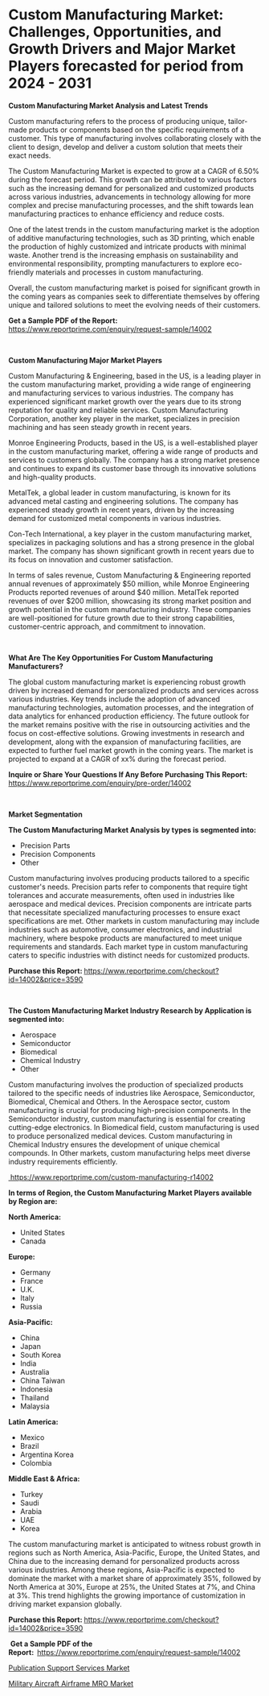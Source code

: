 <p><h1>Custom Manufacturing Market: Challenges, Opportunities, and Growth Drivers and Major Market Players forecasted for period from 2024 - 2031</h1></p><p><strong>Custom Manufacturing Market Analysis and Latest Trends</strong></p>
<p><p>Custom manufacturing refers to the process of producing unique, tailor-made products or components based on the specific requirements of a customer. This type of manufacturing involves collaborating closely with the client to design, develop and deliver a custom solution that meets their exact needs.</p><p>The Custom Manufacturing Market is expected to grow at a CAGR of 6.50% during the forecast period. This growth can be attributed to various factors such as the increasing demand for personalized and customized products across various industries, advancements in technology allowing for more complex and precise manufacturing processes, and the shift towards lean manufacturing practices to enhance efficiency and reduce costs.</p><p>One of the latest trends in the custom manufacturing market is the adoption of additive manufacturing technologies, such as 3D printing, which enable the production of highly customized and intricate products with minimal waste. Another trend is the increasing emphasis on sustainability and environmental responsibility, prompting manufacturers to explore eco-friendly materials and processes in custom manufacturing.</p><p>Overall, the custom manufacturing market is poised for significant growth in the coming years as companies seek to differentiate themselves by offering unique and tailored solutions to meet the evolving needs of their customers.</p></p>
<p><strong>Get a Sample PDF of the Report:&nbsp;</strong> <a href="https://www.reportprime.com/enquiry/request-sample/14002">https://www.reportprime.com/enquiry/request-sample/14002</a></p>
<p>&nbsp;</p>
<p><strong>Custom Manufacturing Major Market Players</strong></p>
<p><p>Custom Manufacturing & Engineering, based in the US, is a leading player in the custom manufacturing market, providing a wide range of engineering and manufacturing services to various industries. The company has experienced significant market growth over the years due to its strong reputation for quality and reliable services. Custom Manufacturing Corporation, another key player in the market, specializes in precision machining and has seen steady growth in recent years.</p><p>Monroe Engineering Products, based in the US, is a well-established player in the custom manufacturing market, offering a wide range of products and services to customers globally. The company has a strong market presence and continues to expand its customer base through its innovative solutions and high-quality products.</p><p>MetalTek, a global leader in custom manufacturing, is known for its advanced metal casting and engineering solutions. The company has experienced steady growth in recent years, driven by the increasing demand for customized metal components in various industries.</p><p>Con-Tech International, a key player in the custom manufacturing market, specializes in packaging solutions and has a strong presence in the global market. The company has shown significant growth in recent years due to its focus on innovation and customer satisfaction.</p><p>In terms of sales revenue, Custom Manufacturing & Engineering reported annual revenues of approximately $50 million, while Monroe Engineering Products reported revenues of around $40 million. MetalTek reported revenues of over $200 million, showcasing its strong market position and growth potential in the custom manufacturing industry. These companies are well-positioned for future growth due to their strong capabilities, customer-centric approach, and commitment to innovation.</p></p>
<p>&nbsp;</p>
<p><strong>What Are The Key Opportunities For Custom Manufacturing Manufacturers?</strong></p>
<p><p>The global custom manufacturing market is experiencing robust growth driven by increased demand for personalized products and services across various industries. Key trends include the adoption of advanced manufacturing technologies, automation processes, and the integration of data analytics for enhanced production efficiency. The future outlook for the market remains positive with the rise in outsourcing activities and the focus on cost-effective solutions. Growing investments in research and development, along with the expansion of manufacturing facilities, are expected to further fuel market growth in the coming years. The market is projected to expand at a CAGR of xx% during the forecast period.</p></p>
<p><strong>Inquire or Share Your Questions If Any Before Purchasing This Report:</strong> <a href="https://www.reportprime.com/enquiry/pre-order/14002">https://www.reportprime.com/enquiry/pre-order/14002</a></p>
<p>&nbsp;</p>
<p><strong>Market Segmentation</strong></p>
<p><strong>The Custom Manufacturing Market Analysis by types is segmented into:</strong></p>
<p><ul><li>Precision Parts</li><li>Precision Components</li><li>Other</li></ul></p>
<p><p>Custom manufacturing involves producing products tailored to a specific customer's needs. Precision parts refer to components that require tight tolerances and accurate measurements, often used in industries like aerospace and medical devices. Precision components are intricate parts that necessitate specialized manufacturing processes to ensure exact specifications are met. Other markets in custom manufacturing may include industries such as automotive, consumer electronics, and industrial machinery, where bespoke products are manufactured to meet unique requirements and standards. Each market type in custom manufacturing caters to specific industries with distinct needs for customized products.</p></p>
<p><strong>Purchase this Report:&nbsp;</strong><a href="https://www.reportprime.com/checkout?id=14002&price=3590">https://www.reportprime.com/checkout?id=14002&price=3590</a></p>
<p>&nbsp;</p>
<p><strong>The Custom Manufacturing Market Industry Research by Application is segmented into:</strong></p>
<p><ul><li>Aerospace</li><li>Semiconductor</li><li>Biomedical</li><li>Chemical Industry</li><li>Other</li></ul></p>
<p><p>Custom manufacturing involves the production of specialized products tailored to the specific needs of industries like Aerospace, Semiconductor, Biomedical, Chemical and Others. In the Aerospace sector, custom manufacturing is crucial for producing high-precision components. In the Semiconductor industry, custom manufacturing is essential for creating cutting-edge electronics. In Biomedical field, custom manufacturing is used to produce personalized medical devices. Custom manufacturing in Chemical Industry ensures the development of unique chemical compounds. In Other markets, custom manufacturing helps meet diverse industry requirements efficiently.</p></p>
<p><a href="https://www.reportprime.com/custom-manufacturing-r14002">&nbsp;https://www.reportprime.com/custom-manufacturing-r14002</a></p>
<p><strong>In terms of Region, the Custom Manufacturing Market Players available by Region are:</strong></p>
<p>
    <p> <strong> North America: </strong>
        <ul>
            <li>United States</li>
            <li>Canada</li>
        </ul>
        </p> 
    <p> <strong> Europe: </strong>
        <ul>
            <li>Germany</li>
            <li>France</li>
            <li>U.K.</li>
            <li>Italy</li>
            <li>Russia</li>
        </ul>
        </p> 
    <p> <strong> Asia-Pacific: </strong>
        <ul>
            <li>China</li>
            <li>Japan</li>
            <li>South Korea</li>
            <li>India</li>
            <li>Australia</li>
            <li>China Taiwan</li>
            <li>Indonesia</li>
            <li>Thailand</li>
            <li>Malaysia</li>
        </ul>
        </p> 
    <p> <strong> Latin America: </strong>
        <ul>
            <li>Mexico</li>
            <li>Brazil</li>
            <li>Argentina Korea</li>
            <li>Colombia</li>
        </ul>
        </p> 
    <p> <strong> Middle East & Africa: </strong>
        <ul>
            <li>Turkey</li>
            <li>Saudi</li>
            <li>Arabia</li>
            <li>UAE</li>
            <li>Korea</li>
        </ul>
    </p>
    </p>
<p><p>The custom manufacturing market is anticipated to witness robust growth in regions such as North America, Asia-Pacific, Europe, the United States, and China due to the increasing demand for personalized products across various industries. Among these regions, Asia-Pacific is expected to dominate the market with a market share of approximately 35%, followed by North America at 30%, Europe at 25%, the United States at 7%, and China at 3%. This trend highlights the growing importance of customization in driving market expansion globally.</p></p>
<p><strong>Purchase this Report: </strong><a href="https://www.reportprime.com/checkout?id=14002&price=3590">https://www.reportprime.com/checkout?id=14002&price=3590</a></p>
<p>&nbsp;<strong>Get a Sample PDF of the Report:&nbsp;&nbsp;</strong><a href="https://www.reportprime.com/enquiry/request-sample/14002">https://www.reportprime.com/enquiry/request-sample/14002</a></p>
<p><strong></strong></p>
<p><p><a href="https://github.com/JennyferFeil2023/Market-Research-Report-List-1/blob/main/publication-support-services-market.md">Publication Support Services Market</a></p><p><a href="https://view.publitas.com/reportprime-1/military-aircraft-airframe-mro-market-analysis-its-cagr-market-segmentation-and-global-industry-overview/">Military Aircraft Airframe MRO Market</a></p></p>